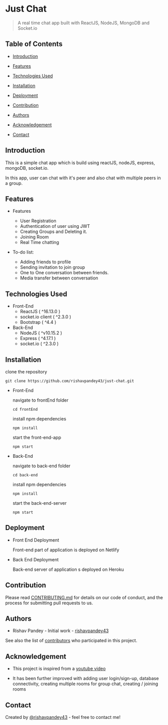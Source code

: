 # Just Chat

> A real time chat app built with ReactJS, NodeJS, MongoDB and Socket.io

## Table of Contents

- [Introduction](#introduction)

<!-- - [Screenshots](#screenshots) -->

- [Features](#features)

- [Technologies Used](#technologies-used)

- [Installation](#installation)

- [Deployment](#deployment)

- [Contribution](#contribution)

- [Authors](#authors)

<!-- - [Licence](licence) -->

- [Acknowledgement](#acknowledgement)

- [Contact](#contact)

## Introduction

This is a simple chat app which is build using reactJS, nodeJS, express, mongoDB, socket.io.

In this app, user can chat with it's peer and also chat with multiple peers in a group.

<!-- ## Screenshots -->

## Features

- Features

  - User Registration
  - Authentication of user using JWT
  - Creating Groups and Deleting it.
  - Joining Room
  - Real Time chatting

- To-do list:
  - Adding friends to profile
  - Sending invitation to join group
  - One to One conversation between friends.
  - Media transfer between conversation

## Technologies Used

- Front-End
  - ReactJS ( ^16.13.0 )
  - socket.io client ( ^2.3.0 )
  - Bootstrap ( ^4.4 )
- Back-End
  - NodeJS ( ^v10.15.2 )
  - Express ( ^4.17.1 )
  - socket.io ( ^2.3.0 )

## Installation

clone the repository

`git clone https://github.com/rishavpandey43/just-chat.git`

- Front-End

  navigate to frontEnd folder

  `cd frontEnd`

  install npm dependencies

  `npm install`

  start the front-end-app

  `npm start`

- Back-End

  navigate to back-end folder

  `cd back-end`

  install npm dependencies

  `npm install`

  start the back-end-server

  `npm start`

## Deployment

- Front End Deployment

  Front-end part of application is deployed on Netlify

- Back End Deployment

  Back-end server of application s deployed on Heroku

## Contribution

Please read [CONTRIBUTING.md](docs/CONTRIBUTION.md) for details on our code of conduct, and the process for submitting pull requests to us.

## Authors

- Rishav Pandey - Initial work - [rishavpandey43](https://github.com/rishavpandey43)

See also the list of [contributors](https://github.com/rishavpandey43/just-chat/graphs/contributors) who participated in this project.

<!-- ## Licence

This project is licensed under the MIT License - see the [LICENSE.md]() file for details -->

## Acknowledgement

- This project is inspired from a [youtube video](https://www.youtube.com/watch?v=ZwFA3YMfkoc)

- It has been further improved with adding user login/sign-up, database connectivity, creating multiple rooms for group chat, creating / joining rooms

## Contact

Created by [@rishavpandey43](https://rishavpandey.com/) - feel free to contact me!
